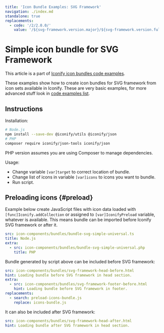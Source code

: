 ```yaml
title: 'Icon Bundle Examples: SVG Framework'
navigation: ./index.md
standalone: true
replacements:
  - code: '/2/2.0.0/'
    value: '/${svg-framework.version.major}/${svg-framework.version.full}/'
```

# Simple icon bundle for SVG Framework

This article is a part of [Iconify icon bundles code examples](./index.md).

These examples show how to create icon bundles for SVG framework from icon sets available in Iconify. These are very basic examples, for more advanced stuff look in [code examples list](./index.md).

## Instructions

Installation:

```bash
# Node.js
npm install --save-dev @iconify/utils @iconify/json
# PHP
composer require iconify/json-tools iconify/json
```

PHP version assumes you are using Composer to manage dependencies.

Usage:

- Change variable `[var]target` to correct location of bundle.
- Change list of icons in variable `[var]icons` to icons you want to bundle.
- Run script.

## Preloading icons {#preload}

Example below create JavaScript files with icon data loaded with `[func]Iconify.addCollection` or assigned to `[var]IconifyPreload` variable, whatever is available. This means bundle can be imported before Iconify SVG framework or after it.

```yaml
src: icon-components/bundles/bundle-svg-simple-universal.ts
title: Node.js
extra:
  - src: icon-components/bundles/bundle-svg-simple-universal.php
    title: PHP
```

Bundle generated by script above can be included before SVG framework:

```yaml
src: icon-components/bundles/svg-framework-head-before.html
hint: Loading bundle before SVG framework in head section.
extra:
  - src: icon-components/bundles/svg-framework-footer-before.html
    hint: Loading bundle before SVG framework in footer.
replacements:
  - search: preload-icons-bundle.js
    replace: icons-bundle.js
```

It can also be included after SVG framework:

```yaml
src: icon-components/bundles/svg-framework-head-after.html
hint: Loading bundle after SVG framework in head section.
```
